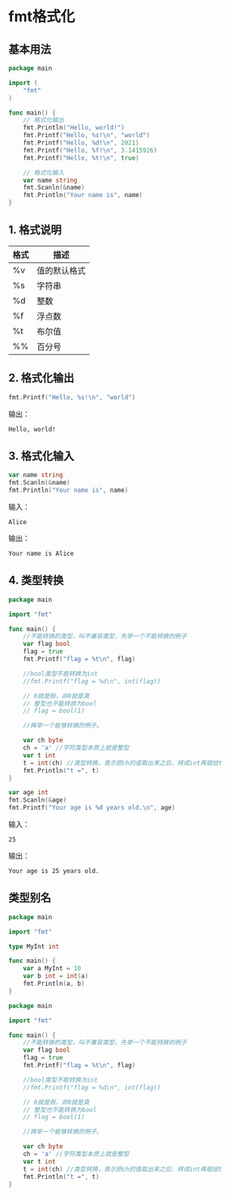 # fmt格式化

## 基本用法

```go
package main

import (
    "fmt"
)

func main() {
    // 格式化输出
    fmt.Println("Hello, world!")
    fmt.Printf("Hello, %s!\n", "world")
    fmt.Printf("Hello, %d!\n", 2021)
    fmt.Printf("Hello, %f!\n", 3.1415926)
    fmt.Printf("Hello, %t!\n", true)

    // 格式化输入
    var name string
    fmt.Scanln(&name)
    fmt.Println("Your name is", name)
}
```

## 1. 格式说明
| 格式 | 描述 |
| --- | --- |
| %v | 值的默认格式 |
| %s | 字符串 |
| %d | 整数 |
| %f | 浮点数 |
| %t | 布尔值 |
| %% | 百分号 |

## 2. 格式化输出

```go
fmt.Printf("Hello, %s!\n", "world")
```

输出：

```
Hello, world!
```

## 3. 格式化输入

```go
var name string
fmt.Scanln(&name)
fmt.Println("Your name is", name)
```

输入：

```
Alice   
```

输出：
    
```     
Your name is Alice  
 ```
## 4. 类型转换
```go
package main

import "fmt"

func main() {
	//不能转换的类型，叫不兼容类型，先举一个不能转换的例子
	var flag bool
	flag = true
	fmt.Printf("flag = %t\n", flag)

	//bool类型不能转换为int
	//fmt.Printf("flag = %d\n", int(flag))

	// 0就是假，非0就是真
	// 整型也不能转换为bool
	// flag = bool(1)

	//再举一个能够转换的例子。

	var ch byte
	ch = 'a' //字符类型本质上就是整型
	var t int
	t = int(ch) //类型转换，表示把ch的值取出来之后，转成int再赋给t
	fmt.Println("t =", t)
}

```

```go
var age int
fmt.Scanln(&age)
fmt.Printf("Your age is %d years old.\n", age)
```

输入：

```
25
```

输出：

```
Your age is 25 years old.
``` 

## 类型别名

```go
package main

import "fmt"

type MyInt int

func main() {
	var a MyInt = 10
	var b int = int(a)
	fmt.Println(a, b)
}
```

```go
package main

import "fmt"

func main() {
	//不能转换的类型，叫不兼容类型，先举一个不能转换的例子
	var flag bool
	flag = true
	fmt.Printf("flag = %t\n", flag)

	//bool类型不能转换为int
	//fmt.Printf("flag = %d\n", int(flag))

	// 0就是假，非0就是真
	// 整型也不能转换为bool
	// flag = bool(1)

	//再举一个能够转换的例子。

	var ch byte
	ch = 'a' //字符类型本质上就是整型
	var t int
	t = int(ch) //类型转换，表示把ch的值取出来之后，转成int再赋给t
	fmt.Println("t =", t)
}

```
